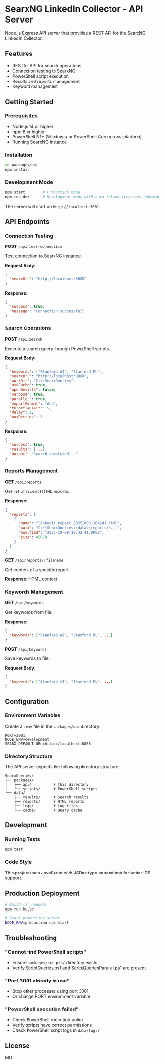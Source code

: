 # SearxNG LinkedIn Collector - API Server

Node.js Express API server that provides a REST API for the SearxNG LinkedIn Collector.

## Features

- RESTful API for search operations
- Connection testing to SearxNG
- PowerShell script execution
- Results and reports management
- Keyword management

## Getting Started

### Prerequisites

- Node.js 14 or higher
- npm 6 or higher
- PowerShell 5.1+ (Windows) or PowerShell Core (cross-platform)
- Running SearxNG instance

### Installation

```bash
cd packages/api
npm install
```

### Development Mode

```bash
npm start        # Production mode
npm run dev      # Development mode with auto-reload (requires nodemon)
```

The server will start on `http://localhost:3001`

## API Endpoints

### Connection Testing

**POST** `/api/test-connection`

Test connection to SearxNG instance.

**Request Body:**
```json
{
  "searxUrl": "http://localhost:8888"
}
```

**Response:**
```json
{
  "success": true,
  "message": "Connection successful"
}
```

### Search Operations

**POST** `/api/search`

Execute a search query through PowerShell scripts.

**Request Body:**
```json
{
  "keywords": ["Stanford AI", "Stanford ML"],
  "searxUrl": "http://localhost:8888",
  "workDir": "C:\\SearxQueries",
  "useCache": true,
  "openResults": false,
  "verbose": true,
  "parallel": true,
  "exportFormat": "ALL",
  "throttleLimit": 5,
  "delay": 2,
  "maxRetries": 3
}
```

**Response:**
```json
{
  "success": true,
  "results": [...],
  "output": "Search completed..."
}
```

### Reports Management

**GET** `/api/reports`

Get list of recent HTML reports.

**Response:**
```json
{
  "reports": [
    {
      "name": "linkedin_report_20251008_104241.html",
      "path": "C:\\SearxQueries\\data\\reports\\...",
      "modified": "2025-10-08T10:42:41.000Z",
      "size": 45678
    }
  ]
}
```

**GET** `/api/reports/:filename`

Get content of a specific report.

**Response:** HTML content

### Keywords Management

**GET** `/api/keywords`

Get keywords from file.

**Response:**
```json
{
  "keywords": ["Stanford AI", "Stanford ML", ...]
}
```

**POST** `/api/keywords`

Save keywords to file.

**Request Body:**
```json
{
  "keywords": ["Stanford AI", "Stanford ML", ...]
}
```

## Configuration

### Environment Variables

Create a `.env` file in the `packages/api` directory:

```env
PORT=3001
NODE_ENV=development
SEARX_DEFAULT_URL=http://localhost:8888
```

### Directory Structure

The API server expects the following directory structure:

```
SearxQueries/
├── packages/
│   ├── api/          # This directory
│   └── scripts/      # PowerShell scripts
└── data/
    ├── results/      # Search results
    ├── reports/      # HTML reports
    ├── logs/         # Log files
    └── cache/        # Query cache
```

## Development

### Running Tests

```bash
npm test
```

### Code Style

This project uses JavaScript with JSDoc type annotations for better IDE support.

## Production Deployment

```bash
# Build (if needed)
npm run build

# Start production server
NODE_ENV=production npm start
```

## Troubleshooting

### "Cannot find PowerShell scripts"
- Ensure `packages/scripts/` directory exists
- Verify ScriptQueries.ps1 and ScriptQueriesParallel.ps1 are present

### "Port 3001 already in use"
- Stop other processes using port 3001
- Or change PORT environment variable

### "PowerShell execution failed"
- Check PowerShell execution policy
- Verify scripts have correct permissions
- Check PowerShell script logs in `data/logs/`

## License

MIT
